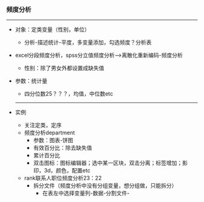 ### 频度分析

---

- 对象：定类变量（性别，单位）
  - 分析-描述统计-平度，多变量添加，勾选频度？分析表

- excel分段频度分析，spss分立值频度分析——>离散化重新编码-频度分析

  - 性别：除了男女外都设置成缺失值

- 参数：统计量

  - 四分位数25？？？，均值，中位数etc

  ---

- 实例
  - 关注定类，定序
  - 频度分析department
    - 参数：图表-饼图
    - 有效百分比：除去缺失值
    - 累计百分比
    - 双击图标：图标编辑器；选中某一区块，双击分离；标签增加；影印，3d，颜色，配置etc
  - rank联系人职位频度分析23：22
    - 拆分文件（频度分析中没有分组变量，想分组做，只能拆分）
      - 在表左中选择变量列-数据-分割文件- 